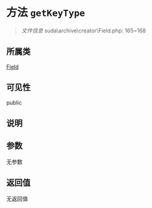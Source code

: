 # 方法 `getKeyType`

> *文件信息* suda\archive\creator\Field.php: 165~168

## 所属类 

[Field](../Field.md)

## 可见性

 public 

## 说明



## 参数


无参数


## 返回值

无返回值
